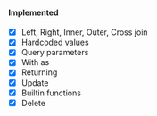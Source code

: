 #### Implemented
- [x] Left, Right, Inner, Outer, Cross join
- [x] Hardcoded values
- [x] Query parameters
- [x] With as
- [x] Returning
- [x] Update
- [x] Builtin functions
- [x] Delete
